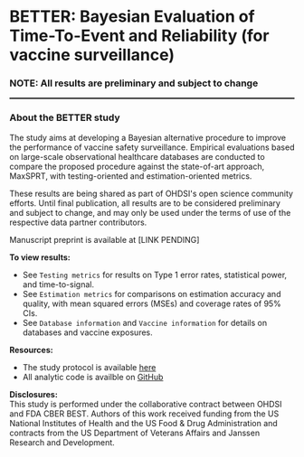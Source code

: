 BETTER: Bayesian Evaluation of Time-To-Event and Reliability (for vaccine surveillance)
=============
<h3>NOTE: All results are preliminary and subject to change</h2>

<hr class="w-100" style="border-top: black 1px solid;">

<h3>About the BETTER study</h3>
<p>The study aims at developing a Bayesian alternative procedure to improve the performance of vaccine safety surveillance. Empirical evaluations based on large-scale observational healthcare databases are conducted to compare the proposed procedure against the state-of-art approach, MaxSPRT, with testing-oriented and estimation-oriented metrics. </p>

<p>These results are being shared as part of OHDSI's open science community efforts. 
Until final publication, all results are to be considered preliminary and subject to change, and may only be used under the terms of use of the respective data partner contributors.</p>

<p> Manuscript preprint is available at [LINK PENDING] </p>

**To view results:**<br>
- See `Testing metrics` for results on Type 1 error rates, statistical power, and time-to-signal.
- See `Estimation metrics` for comparisons on estimation accuracy and quality, with mean squared errors (MSEs) and coverage rates of 95% CIs.
- See `Database information` and `Vaccine information` for details on databases and vaccine exposures.


**Resources:**<br>
- The study protocol is available <a href="https://suchard-group.github.io/Better/Protocol.html" target="_blank">here</a>
- All analytic code is availble on <a href="https://github.com/suchard-group/Better" target="_blank">GitHub</a>

**Disclosures:**<br>
This study is performed under the collaborative contract between OHDSI and FDA CBER BEST. 
Authors of this work received funding from the US National Institutes of Health and the US Food & Drug Administration and contracts from the US Department of Veterans Affairs and Janssen Research and Development.

